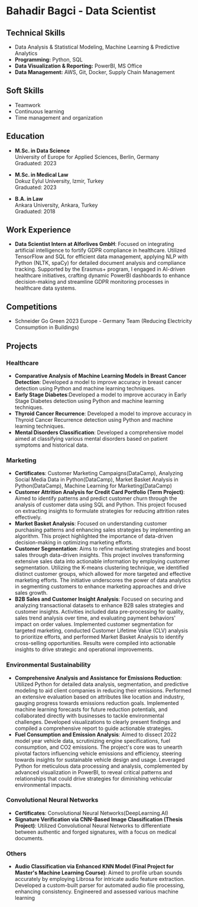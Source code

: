 # Bahadir Bagci - Data Scientist

## Technical Skills
- Data Analysis & Statistical Modeling, Machine Learning & Predictive Analytics
- __Programming:__ Python, SQL
- __Data Visualization & Reporting:__ PowerBI, MS Office
- __Data Management:__ AWS, Git, Docker, Supply Chain Management

## Soft Skills
- Teamwork
- Continuous learning
- Time management and organization

## Education
- **M.Sc. in Data Science**  
  University of Europe for Applied Sciences, Berlin, Germany  
  Graduated: 2023

- **M.Sc. in Medical Law**  
  Dokuz Eylul University, Izmir, Turkey  
  Graduated: 2023

- **B.A. in Law**  
  Ankara University, Ankara, Turkey  
  Graduated: 2018

## Work Experience
- **Data Scientist Intern at AIforlives GmbH**: Focused on integrating artificial intelligence to fortify GDPR compliance in healthcare. Utilized TensorFlow and SQL for efficient data management, applying NLP with Python (NLTK, spaCy) for detailed document analysis and compliance tracking. Supported by the Erasmus+ program, I engaged in AI-driven healthcare initiatives, crafting dynamic PowerBI dashboards to enhance decision-making and streamline GDPR monitoring processes in healthcare data systems.

## Competitions
- Schneider Go Green 2023 Europe - Germany Team (Reducing Electricity Consumption in Buildings)

## Projects

### Healthcare
- **Comparative Analysis of Machine Learning Models in Breast Cancer Detection**: Developed a model to improve accuracy in breast cancer detection using Python and machine learning techniques.
- **Early Stage Diabetes**:Developed a model to improve accuracy in Early Stage Diabetes detection using Python and machine learning techniques.
- **Thyroid Cancer Recurrence**: Developed a model to improve accuracy in Thyroid Cancer Recurrence detection using Python and machine learning techniques.
- **Mental Disorders Classification**: Developed a comprehensive model aimed at classifying various mental disorders based on patient symptoms and historical data.

### Marketing
- **Certificates**: Customer Marketing Campaigns(DataCamp), Analyzing Social Media Data in Python(DataCamp), Market Basket Analysis in Python(DataCamp), Machine Learning for Marketing(DataCamp)
- **Customer Attrition Analysis for Credit Card Portfolio (Term Project)**: Aimed to identify patterns and predict customer churn through the analysis of customer data using SQL and Python. This project focused on extracting insights to formulate strategies for reducing attrition rates effectively.
- **Market Basket Analysis**: Focused on understanding customer purchasing patterns and enhancing sales strategies by implementing an algorithm. This project highlighted the importance of data-driven decision-making in optimizing marketing efforts.
- **Customer Segmentation**: Aims to refine marketing strategies and boost sales through data-driven insights. This project involves transforming extensive sales data into actionable information by employing customer segmentation. Utilizing the K-means clustering technique, we identified distinct customer groups, which allowed for more targeted and effective marketing efforts. The initiative underscores the power of data analytics in segmenting customers to enhance marketing approaches and drive sales growth.
- **B2B Sales and Customer Insight Analysis**: Focused on securing and analyzing transactional datasets to enhance B2B sales strategies and customer insights. Activities included data pre-processing for quality, sales trend analysis over time, and evaluating payment behaviors' impact on order values. Implemented customer segmentation for targeted marketing, conducted Customer Lifetime Value (CLV) analysis to prioritize efforts, and performed Market Basket Analysis to identify cross-selling opportunities. Results were compiled into actionable insights to drive strategic and operational improvements.

### Environmental Sustainability
- **Comprehensive Analysis and Assistance for Emissions Reduction**: Utilized Python for detailed data analysis, segmentation, and predictive modeling to aid client companies in reducing their emissions. Performed an extensive evaluation based on attributes like location and industry, gauging progress towards emissions reduction goals. Implemented machine learning forecasts for future reduction potentials, and collaborated directly with businesses to tackle environmental challenges. Developed visualizations to clearly present findings and compiled a comprehensive report to guide actionable strategies.
- **Fuel Consumption and Emission Analysis**: Aimed to dissect 2022 model year vehicle data, scrutinizing engine specifications, fuel consumption, and CO2 emissions. The project's core was to unearth pivotal factors influencing vehicle emissions and efficiency, steering towards insights for sustainable vehicle design and usage. Leveraged Python for meticulous data processing and analysis, complemented by advanced visualization in PowerBI, to reveal critical patterns and relationships that could drive strategies for diminishing vehicular environmental impacts.

### Convolutional Neural Networks 
- **Certificates**: Convolutional Neural Networks(DeepLearning.AI)
- **Signature Verification via CNN-Based Image Classification (Thesis Project)**: Utilized Convolutional Neural Networks to differentiate between authentic and forged signatures, with a focus on medical documents.

### Others
- **Audio Classification via Enhanced KNN Model (Final Project for Master's Machine Learning Course)**: Aimed to profile urban sounds accurately by employing Librosa for intricate audio feature extraction. Developed a custom-built parser for automated audio file processing, enhancing consistency. Engineered and assessed various machine learning


